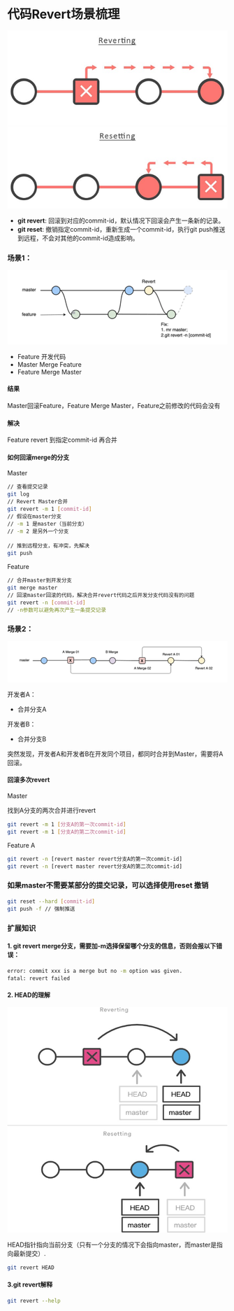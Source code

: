 # 代码Revert场景梳理

![imgage](image/git01.jpg)

- **git revert**: 回滚到对应的commit-id，默认情况下回滚会产生一条新的记录。
- **git reset**: 撤销指定commit-id，重新生成一个commit-id，执行git push推送到远程，不会对其他的commit-id造成影响。

### 场景1：

![imgage](image/git02.jpg)

- Feature 开发代码
- Master Merge Feature
- Feature Merge Master

#### 结果
 Master回滚Feature，Feature Merge Master，Feature之前修改的代码会没有
 
#### 解决

Feature revert 到指定commit-id 再合并

#### 如何回滚merge的分支

Master

```bash
// 查看提交记录
git log 
// Revert Master合并
git revert -m 1 [commit-id]
// 假设在master分支
// -m 1 是master（当前分支）
// -m 2 是另外一个分支

// 推到远程分支，有冲突，先解决
git push
```

Feature

```bash
// 合并master到开发分支
git merge master
// 回滚master回滚的代码，解决合并revert代码之后开发分支代码没有的问题
git revert -n [commit-id]
// -n参数可以避免再次产生一条提交记录
```

### 场景2：

![imgage](image/git03.jpg)

开发者A：
- 合并分支A

开发者B：
- 合并分支B

突然发现，开发者A和开发者B在开发同个项目，都同时合并到Master，需要将A回滚。

#### 回滚多次revert

Master

找到A分支的两次合并进行revert

```bash
git revert -m 1 [分支A的第一次commit-id]
git revert -m 1 [分支A的第二次commit-id]
```

Feature A 

```bash
git revert -n [revert master revert分支A的第一次commit-id]
git revert -n [revert master revert分支A的第二次commit-id] 
```

### 如果master不需要某部分的提交记录，可以选择使用reset 撤销

```bash
git reset --hard [commit-id]
git push -f // 强制推送
```

### 扩展知识

#### 1. git revert merge分支，需要加-m选择保留哪个分支的信息，否则会报以下错误：

```bash
error: commit xxx is a merge but no -m option was given.
fatal: revert failed
```

#### 2. HEAD的理解

![imgage](image/git04.jpg)

HEAD指针指向当前分支（只有一个分支的情况下会指向master，而master是指向最新提交）.

```bash
git revert HEAD
```

#### 3.git revert解释
```bash
git revert --help
```








